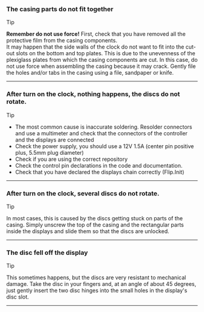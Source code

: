 ### The casing parts do not fit together
> [!TIP]
> **Remember do not use force!** First, check that you have removed all the protective film from the casing components.  
> It may happen that the side walls of the clock do not want to fit into the cut-out slots on the bottom and top plates. This is due to the unevenness of the plexiglass plates from which the casing components are cut. In this case, do not use force when assembling the casing because it may crack. Gently file the holes and/or tabs in the casing using a file, sandpaper or knife.
---
### After turn on the clock, nothing happens, the discs do not rotate. 
> [!TIP]
> - The most common cause is inaccurate soldering. Resolder connectors and use a multimeter and check that the connectors of the controller and the displays are connected
> - Check the power supply, you should use a 12V 1.5A (center pin positive plus, 5.5mm plug diameter)
> - Check if you are using the correct repository
> - Check the control pin declarations in the code and documentation.
> - Check that you have declared the displays chain correctly (Flip.Init) 
---
### After turn on the clock, several discs do not rotate.   
> [!TIP]  
> In most cases, this is caused by the discs getting stuck on parts of the casing. Simply unscrew the top of the casing and the rectangular parts inside the displays and slide them so that the discs are unlocked.
---
### The disc fell off the display    
> [!TIP]  
> This sometimes happens, but the discs are very resistant to mechanical damage. Take the disc in your fingers and, at an angle of about 45 degrees, just gently insert the two disc hinges into the small holes in the display's disc slot.
---

